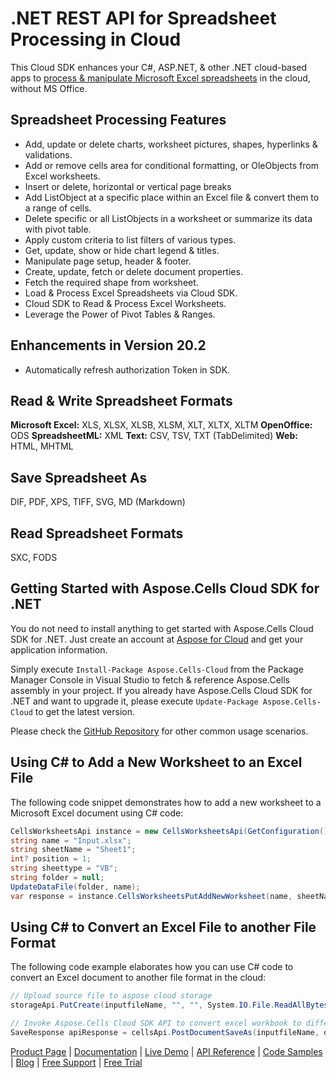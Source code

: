 # .NET REST API for Spreadsheet Processing in Cloud

This Cloud SDK enhances your C#, ASP.NET, & other .NET cloud-based apps to [process & manipulate Microsoft Excel spreadsheets](https://products.aspose.cloud/cells/net) in the cloud, without MS Office.

## Spreadsheet Processing Features

- Add, update or delete charts, worksheet pictures, shapes, hyperlinks & validations.
- Add or remove cells area for conditional formatting, or OleObjects from Excel worksheets.
- Insert or delete, horizontal or vertical page breaks
- Add ListObject at a specific place within an Excel file & convert them to a range of cells.
- Delete specific or all ListObjects in a worksheet or summarize its data with pivot table.
- Apply custom criteria to list filters of various types.
- Get, update, show or hide chart legend & titles.
- Manipulate page setup, header & footer.
- Create, update, fetch or delete document properties.
- Fetch the required shape from worksheet.
- Load & Process Excel Spreadsheets via Cloud SDK.
- Cloud SDK to Read & Process Excel Worksheets.
- Leverage the Power of Pivot Tables & Ranges.

## Enhancements in Version 20.2

- Automatically refresh authorization Token in SDK.

## Read & Write Spreadsheet Formats

**Microsoft Excel:** XLS, XLSX, XLSB, XLSM, XLT, XLTX, XLTM
**OpenOffice:** ODS
**SpreadsheetML:** XML
**Text:** CSV, TSV, TXT (TabDelimited)
**Web:** HTML, MHTML

## Save Spreadsheet As

DIF, PDF, XPS, TIFF, SVG, MD (Markdown)

## Read Spreadsheet Formats

SXC, FODS

## Getting Started with Aspose.Cells Cloud SDK for .NET

You do not need to install anything to get started with Aspose.Cells Cloud SDK for .NET. Just create an account at [Aspose for Cloud](https://dashboard.aspose.cloud/#/apps) and get your application information.

Simply execute `Install-Package Aspose.Cells-Cloud` from the Package Manager Console in Visual Studio to fetch & reference Aspose.Cells assembly in your project. If you already have Aspose.Cells Cloud SDK for .NET and want to upgrade it, please execute `Update-Package Aspose.Cells-Cloud` to get the latest version.

Please check the [GitHub Repository](https://github.com/aspose-cells-cloud/aspose-cells-cloud-dotnet) for other common usage scenarios.

## Using C# to Add a New Worksheet to an Excel File

The following code snippet demonstrates how to add a new worksheet to a Microsoft Excel document using C# code:

```csharp
CellsWorksheetsApi instance = new CellsWorksheetsApi(GetConfiguration());
string name = "Input.xlsx";
string sheetName = "Sheet1";
int? position = 1;
string sheettype = "VB";
string folder = null;
UpdateDataFile(folder, name);
var response = instance.CellsWorksheetsPutAddNewWorksheet(name, sheetName, position, sheettype, folder);
```

## Using C# to Convert an Excel File to another File Format

The following code example elaborates how you can use C# code to convert an Excel document to another file format in the cloud:

```csharp
// Upload source file to aspose cloud storage
storageApi.PutCreate(inputfileName, "", "", System.IO.File.ReadAllBytes(Common.GetDataDir() + inputfileName));

// Invoke Aspose.Cells Cloud SDK API to convert excel workbook to different format
SaveResponse apiResponse = cellsApi.PostDocumentSaveAs(inputfileName, outputFileName, isAutoFitRows, isAutoFitColumns, storage, folder, body);
```

[Product Page](https://products.aspose.cloud/cells/net) | [Documentation](https://docs.aspose.cloud/display/cellscloud/Home) | [Live Demo](https://products.aspose.app/cells/family) | [API Reference](https://apireference.aspose.cloud/cells/) | [Code Samples](https://github.com/aspose-cells-cloud/aspose-cells-cloud-dotnet) | [Blog](https://blog.aspose.cloud/category/cells/) | [Free Support](https://forum.aspose.cloud/c/cells) | [Free Trial](https://dashboard.aspose.cloud/#/apps)

